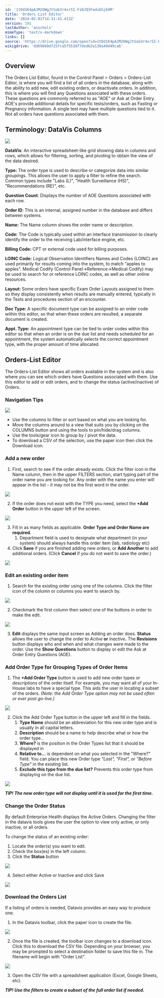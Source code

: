```yaml
---
id: '1tDd1K4pAJM2OWgJtSob3r4xrSI-Fz8JQ3FeduEGjEHM'
title: 'Orders List Editor'
date: '2024-02-01T14:31:41.413Z'
version: 191
lastAuthor: 'anichols'
mimeType: 'text/x-markdown'
links: []
source: 'https://drive.google.com/open?id=1tDd1K4pAJM2OWgJtSob3r4xrSI-Fz8JQ3FeduEGjEHM'
wikigdrive: 'dd69069d725fca5f553df7ded62e130a49d49ca6'
---
```

## Overview

The Orders List Editor, found in the Control Panel > Orders > Orders-List Editor, is where you will find a list of all orders in the database, along with the ability to add new, edit existing orders, or deactivate orders. In addition, this is where you will find any Questions associated with these orders. These questions are commonly referred to as "AOE" or Ask at Order Entry. AOE's provide additional details for specific tests/orders, such as Fasting or Pregnancy information. A single test may have multiple questions tied to it. Not all orders have questions associated with them.

## Terminology: DataVis Columns

![](../orders-list-editor.assets/dad08343e74b63bbeca288226b0a46af.png)

**DataVis**: An interactive spreadsheet-like grid showing data in columns and rows, which allows for filtering, sorting, and pivoting to obtain the view of the data desired.

**Type:** The order type is used to describe or categorize data into similar groupings. This allows the user to apply a filter to refine the search. Common types include "Labs (L)", "Health Surveillance (HS)", "Recommendations (RE)", etc.

**Question Count**: Displays the number of AOE Questions associated with each row.

**Order ID**: This is an internal, assigned number in the database and differs between systems.

**Name:** The Name column shows the order name or description.

**Code:** The Code is typically used within an interface transmission to clearly identify the order to the receiving Lab/interface engine, etc.

**Billing Code:** CPT or external code used for billing purposes.

**LOINC Code:**  Logical Observation Identifiers Names and Codes (LOINC) are used primarily for results coming into the system, to match "apples to apples". Medical Codify (Control Panel->Reference->Medical Codify) may be used to search for or reference LOINC codes, as well as other online resources.

**Layout:** Some orders have specific Exam Order Layouts assigned to them so they display consistently when results are manually entered, typically in the Tests and procedures section of an encounter.

**Doc Type:** A specific document type can be assigned to an order code within this editor, so that when these orders are resulted, a separate document is created.

**Appt. Type:** An appointment type can be tied to order codes within this editor so that when an order is on the due list and needs scheduled for an appointment, the system automatically selects the correct appointment type, with the proper amount of time allocated.

## Orders-List Editor

The Orders-List Editor shows all orders available in the system and is also where you can see which orders have Questions associated with them. Use this editor to add or edit orders, and to change the status (active/inactive) of Orders.

### Navigation Tips

![](../orders-list-editor.assets/4a48f54ee82a0b8f4b96bf7a22053e04.png)

* Use the columns to filter or sort based on what you are looking for.
* Move the columns around to a view that suits you by clicking on the COLUMNS button and using the tools to pin/hide/drag columns.
* Use the tools/gear icon to group by / pivot the data.
* To download a CSV of the selection, use the paper icon then click the Download icon.

### Add a new order

1. First, search to see if the order already exists. Click the filter icon in the Name column, then in the upper FILTERS section, start typing part of the order name you are looking for. Any order with the name you enter will appear in the list - it may not be the first word in the order.

![](../orders-list-editor.assets/8ef59cd717a2c2278bb52e94e3775e75.png)

2. If the order does not exist with the TYPE you need, select the <strong>+Add Order</strong> button in the upper left of the screen.

![](../orders-list-editor.assets/c8ebd4f45bd05c995059225bc7ceabe6.png)

3. Fill in as many fields as applicable. <strong>Order Type and Order Name are required</strong>.
    1. Department field is used to designate what department (in your system) should always handle this order item (lab, radiology etc)
4. Click<strong> Save</strong> if you are finished adding new orders, or <strong>Add Another</strong> to add additional orders. (Click <strong>Cancel</strong> if you do not want to save the order.)

![](../orders-list-editor.assets/a95f548c8421c290062881f3c4014274.png)

### Edit an existing order item

1. Search for the existing order using one of the columns. Click the filter icon of the column or columns you want to search by.

![](../orders-list-editor.assets/d6bd8464c648d27c325b78d71981a659.png)

2. Checkmark the first column then select one of the buttons in order to make the edit.

![](../orders-list-editor.assets/9010f838d041f05d8a772fd85dabec5f.png)

3. <strong>Edit</strong> displays the same input screen as Adding an order does. <strong>Status</strong> allows the user to change the order to <em>Active</em><strong> or</strong> <em>Inactive</em><strong>.</strong> The <strong>Revisions</strong> button displays who and when and what changes were made to the order. Use the <strong>Show Questions</strong> button to display or edit the Ask at Order Entry Questions (AOE).

### Add Order Type for Grouping Types of Order Items

1. The <strong>+Add Order Type</strong> button is used to add new order types or <em>descriptions</em> of the order itself. For example, you may want all of your In-House labs to have a special type. This aids the user in locating a subset of the orders. <em>(Note: the Add Order Type option may not be used often or ever post go-live.)</em>

![](../orders-list-editor.assets/ea3c82d8a4903986c648c2860f467dfa.png)

2. Click the Add Order Type button in the upper left and fill in the fields.
    1. <strong>Type Name</strong> should be an abbreviation for this new order type and is usually in all capital letters.
    2. <strong>Description</strong> should be a name to help describe what or how the order type..
    3. <strong>Where?</strong> is the position in the Order Types list that it should be displayed in
    4. <strong>Relative to…</strong> is dependent on what you selected in the "Where?" field. You can place this new Order type <em>"Last", "First",</em> or <em>"Before Type"</em> in the existing list.
    5. <strong>Exclude this type from the due list?</strong> Prevents this order type from displaying on the due list.

![](../orders-list-editor.assets/90a1e620cdc30c3c5140bcf1a5568c7d.png)

**_TIP! The new order type will not display until it is used for the first time._**

### Change the Order Status

By default Enterprise Health displays the Active Orders. Changing the filter in the datavis tools gives the user the option to view only active, or only inactive, or all orders.

To change the status of an existing order:

1. Locate the order(s) you want to edit.
2. Check the box(es) in the left column.
3. Click the <strong>Status</strong> button

![](../orders-list-editor.assets/434e21b21932aa60c08d46c43c488f09.png)

4. Select either Active or Inactive and click Save

![](../orders-list-editor.assets/e43050f1c29cc7e6a72718a90ae19834.png)

### Download the Orders List

If a listing of orders is needed, Datavis provides an easy way to produce one.

1. In the Datavis toolbar, click the paper icon to create the file.

![](../orders-list-editor.assets/6831182f0b0f8484054baf5331272f05.png)

2. Once the file is created, the toolbar icon changes to a download icon. Click this to download the CSV file.  Depending on your browser, you may be prompted to select a destination folder to save this file in. The filename will begin with "Order List".

![](../orders-list-editor.assets/841c2468ea8d9d5de82aa004ae297af9.png)

3. Open the CSV file with a spreadsheet application (Excel, Google Sheets, etc).

**_TIP! Use the filters to create a subset of the full order list if needed._**
